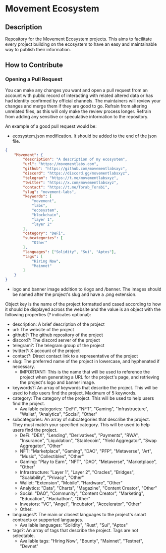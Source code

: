 # Movement Ecosystem

## Description
Repository for the Movement Ecosystem projects. This aims to facilitate every project building on the ecosystem to have an easy and maintainable way to publish their information.

## How to Contribute

### Opening a Pull Request
You can make any changes you want and open a pull request from an account with public record of interacting with related altered data or has had identity confirmed by official channels. The maintainers will review your changes and merge them if they are good to go.
Refrain from altering unrelated files, as this will only make the review process longer.
Refrain from adding any sensitive or speculative information to the repository.

An example of a good pull request would be:

- ecosystem.json modification. It should be added to the end of the json file.
```json
{
    "Movement": {
        "description": "A description of my ecosystem",
        "url": "https://movementlabs.com",
        "github": "https://github.com/movementlabsxyz",
        "discord": "https://discord.gg/movementlabsxyz",
        "telegram": "https://t.me/movementlabsxyz",
        "twitter": "https://x.com/movementlabsxyz",
        "contact": "https://t.me/Torab_Torabi",
        "slug": "movement-labs",
        "keywords": [
            "movement",
            "labs",
            "ecosystem",
            "blockchain",
            "layer 1",
            "layer 2"
        ],
        "category": "DeFi",
        "subcategories": [
            "Other"
        ],
        "languages": ["Solidity", "Sui", "Aptos"],
        "tags": [
            "Hiring Now",
            "Mainnet"
        ]
    }
}
```
- logo and banner image addition to /logo and /banner. The images should be named after the project's slug and have a .png extension.

Object key is the name of the project formatted and cased according to how it should be displayed across the website and the value is an object with the following properties (? indicates optional):
- description: A brief description of the project
- url: The website of the project
- github?: The github repository of the project
- discord?: The discord server of the project
- telegram?: The telegram group of the project
- twitter?: X account of the project
- contact?: Direct contact link to a representative of the project
- slug: The preferred name of the project in lowercase, and hyphenated if necessary.
  - IMPORTANT: This is the name that will be used to reference the project when generating a URL for the project's page, and retrieving the project's logo and banner image.
- keywords?: An array of keywords that describe the project. This will be used to help users find the project. Maximum of 5 keywords.
- category: The category of the project. This will be used to help users find the project.
  - Available categories: "DeFi", "NFT", "Gaming", "Infrastructure", "Wallet", "Analytics", "Social", "Other"
- subcategories: An array of subcategories that describe the project. They must match your specified category. This will be used to help users find the project.
  - DeFi: "DEX", "Lending", "Derivatives", "Payments", "RWA", "Insurance", "Liquidation", "Stablecoin", "Yield Aggregator", "Swap Aggregator", "Other"
  - NFT: "Marketplace", "Gaming", "DAO", "PFP", "Metaverse", "Art", "Music", "Collectibles", "Other"
  - Gaming: "Play to Earn", "NFT", "DAO", "Metaverse", "Marketplace", "Other"
  - Infrastructure: "Layer 1", "Layer 2", "Oracles", "Bridges", "Scalability", "Privacy", "Other"
  - Wallet: "Extension", "Mobile", "Hardware", "Other"
  - Analytics: "Data", "Charts", "Magazine", "Content Creator", "Other"
  - Social: "DAO", "Community", "Content Creator", "Marketing", "Education", "Hackathon", "Other"
  - Investors: "VC", "Angel", "Incubator", "Accelerator", "Other"
  - Other:
- languages?: The main or closest languages to the project's smart contracts or supported languages.
  - Available languages: "Solidity", "Rust", "Sui", "Aptos"
- tags?: An array of tags that describe the project. Tags are not selectable.
  - Available tags: "Hiring Now", "Bounty", "Mainnet", "Testnet", "Devnet"